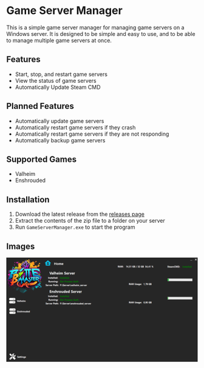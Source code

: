 # Game Server Manager

This is a simple game server manager for managing game servers on a Windows server. It is designed to be simple and easy to use, and to be able to manage multiple game servers at once.

## Features

- Start, stop, and restart game servers
- View the status of game servers
- Automatically Update Steam CMD

## Planned Features

- Automatically update game servers
- Automatically restart game servers if they crash
- Automatically restart game servers if they are not responding
- Automatically backup game servers

## Supported Games

- Valheim
- Enshrouded

## Installation

1. Download the latest release from the [releases page](https://github.com/le3tspeak/ByteMaster/releases)
2. Extract the contents of the zip file to a folder on your server
3. Run `GameServerManager.exe` to start the program

## Images

![Plot](Resources/MainWindow.png)
